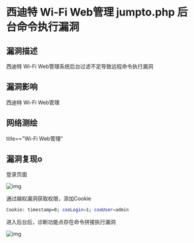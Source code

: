 # 西迪特 Wi-Fi Web管理 jumpto.php 后台命令执行漏洞

## 漏洞描述

西迪特  Wi-Fi Web管理系统后台过滤不足导致远程命令执行漏洞

## 漏洞影响

<a-checkbox checked>西迪特  Wi-Fi Web管理</a-checkbox></br>

## 网络测绘

<a-checkbox checked>title=="Wi-Fi Web管理"</a-checkbox></br>

## 漏洞复现o

登录页面

![img](/assets/PeiQi-Wiki/img/1629371298672-1ceeafe8-ba9c-42c5-b873-3dfabdd0305a-20220314124737632.png)

通过越权漏洞获取权限，添加Cookie

```bash
Cookie: timestamp=0; cooLogin=1; cooUser=admin
```

进入后台后，诊断功能点存在命令拼接执行漏洞

![img](/assets/PeiQi-Wiki/img/1629371484536-e600bfcf-053f-420b-b31c-8d3dc6c9843e.png)